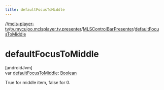 ```yaml
---
title: defaultFocusToMiddle
---
```

//[mcls-player-tv](../../../index.html)/[tv.mycujoo.mclsplayer.tv.presenter](../index.html)/[MLSControlBarPresenter](index.html)/[defaultFocusToMiddle](default-focus-to-middle.html)



# defaultFocusToMiddle



[androidJvm]\
var [defaultFocusToMiddle](default-focus-to-middle.html): [Boolean](https://kotlinlang.org/api/latest/jvm/stdlib/kotlin/-boolean/index.html)



True for middle item, false for 0.




